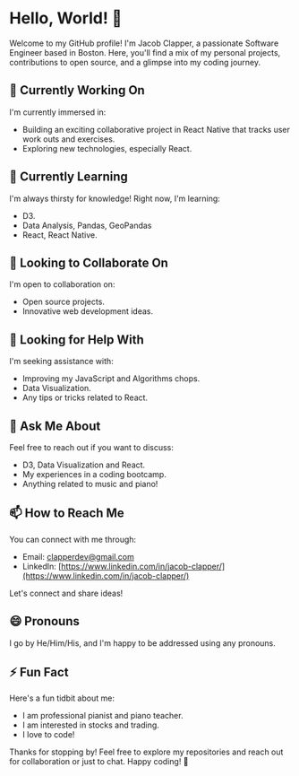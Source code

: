 # Hello, World! 👋

Welcome to my GitHub profile! I'm Jacob Clapper, a passionate Software Engineer based in Boston. Here, you'll find a mix of my personal projects, contributions to open source, and a glimpse into my coding journey.

## 🔭 Currently Working On

I'm currently immersed in:

- Building an exciting collaborative project in React Native that tracks user work outs and exercises.
- Exploring new technologies, especially React.

## 🌱 Currently Learning

I'm always thirsty for knowledge! Right now, I'm learning:

- D3.
- Data Analysis, Pandas, GeoPandas
- React, React Native.

## 👯 Looking to Collaborate On

I'm open to collaboration on:

- Open source projects.
- Innovative web development ideas.

## 🤔 Looking for Help With

I'm seeking assistance with:

- Improving my JavaScript and Algorithms chops.
- Data Visualization.
- Any tips or tricks related to React.

## 💬 Ask Me About

Feel free to reach out if you want to discuss:

- D3, Data Visualization and React.
- My experiences in a coding bootcamp.
- Anything related to music and piano!

## 📫 How to Reach Me

You can connect with me through:

- Email: clapperdev@gmail.com
- LinkedIn: [https://www.linkedin.com/in/jacob-clapper/](https://www.linkedin.com/in/jacob-clapper/)


Let's connect and share ideas!

## 😄 Pronouns

I go by He/Him/His, and I'm happy to be addressed using any pronouns.

## ⚡ Fun Fact

Here's a fun tidbit about me:

- I am professional pianist and piano teacher.
- I am interested in stocks and trading.
- I love to code!

Thanks for stopping by! Feel free to explore my repositories and reach out for collaboration or just to chat. Happy coding! 🚀

